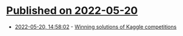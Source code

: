 # [Published on 2022-05-20](index.md)

* [2022-05-20, 14:58:02](https://news.ycombinator.com/item?id=31448353) - [Winning solutions of Kaggle competitions](https://www.kaggle.com/sudalairajkumar/winning-solutions-of-kaggle-competitions)
